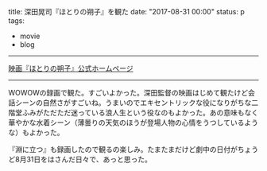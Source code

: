 title: 深田晃司『ほとりの朔子』を観た
date: "2017-08-31 00:00"
status: p
tags:
- movie
- blog
---

[映画『ほとりの朔子』公式ホームページ](http://sakukofilm.com/)

---

WOWOWの録画で観た。すごいよかった。深田監督の映画はじめて観たけど会話シーンの自然さがすごいね。うまいのでエキセントリックな役になりがちな二階堂ふみがただただ迷っている浪人生という役なのもよかった。あの意味もなく華やかな水着シーン（薄曇りの天気のほうが登場人物の心情をうつしているような）もよかった。

『淵に立つ』も録画したので観るの楽しみ。たまたまだけど劇中の日付がちょうど8月31日をはさんだ日々で、あっと思った。
